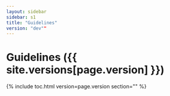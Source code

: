 ```yaml
---
layout: sidebar
sidebar: s1
title: "Guidelines"
version: "dev""
---
```

<h1>Guidelines ({{ site.versions[page.version] }})</h1>

{% include toc.html version=page.version section="" %}